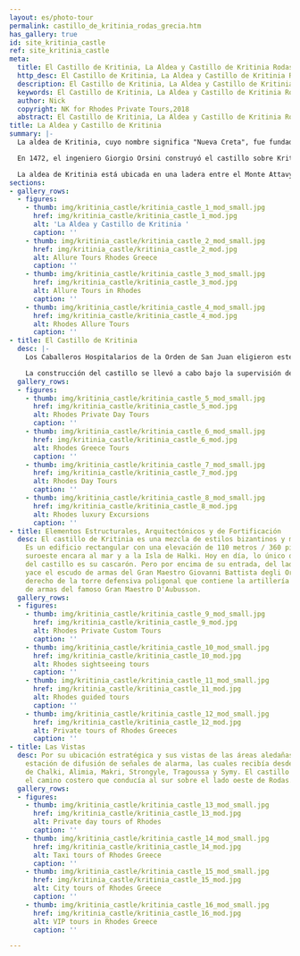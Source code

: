 ```yaml
---
layout: es/photo-tour
permalink: castillo_de_kritinia_rodas_grecia.htm
has_gallery: true
id: site_kritinia_castle
ref: site_kritinia_castle
meta:
  title: El Castillo de Kritinia, La Aldea y Castillo de Kritinia Rodas Grecia
  http_desc: El Castillo de Kritinia, La Aldea y Castillo de Kritinia Rodas Grecia
  description: El Castillo de Kritinia, La Aldea y Castillo de Kritinia Rodas Grecia
  keywords: El Castillo de Kritinia, La Aldea y Castillo de Kritinia Rodas Grecia
  author: Nick
  copyright: NK for Rhodes Private Tours,2018
  abstract: El Castillo de Kritinia, La Aldea y Castillo de Kritinia Rodas Grecia
title: La Aldea y Castillo de Kritinia
summary: |-
  La aldea de Kritinia, cuyo nombre significa "Nueva Creta", fue fundada por algunas de las familia que llegaron como refugiados desde la isla de Creta. El asentamiento estaba ubicado originalmente en la costa, en la ubicación actual de Kamiros Skala, pero después de la era bizantina, se trasladó hacia las colinas para resguardarse de los piratas. En su apogeo, el castillo debió haber sido un refugio para los habitantes de las aldeas aledañas durante los saqueos enemigos. Se tiene una vista panorámica del Mar Egeo desde esas colinas.

  En 1472, el ingeniero Giorgio Orsini construyó el castillo sobre Kritinia, Kastellos, para proteger a los habitantes de la aldea de los ataques perpetrados por las flotas otomanas. El asentamiento ancestral de la costa se hundió con el tiempo.

  La aldea de Kritinia está ubicada en una ladera entre el Monte Attavyros y la costa oeste de la isla de Rodas. Está a 55 km / 34 millas al suroeste de la ciudad de Rodas. A 5 km de Kritinia, al borde del Mar Egeo, se encuentra Kamiros Skala, el lugar del asentamiento original. Tiene un pequeño puerto con servicio de ferry a la isla de Halki.
sections:
- gallery_rows:
  - figures:
    - thumb: img/kritinia_castle/kritinia_castle_1_mod_small.jpg
      href: img/kritinia_castle/kritinia_castle_1_mod.jpg
      alt: 'La Aldea y Castillo de Kritinia '
      caption: ''
    - thumb: img/kritinia_castle/kritinia_castle_2_mod_small.jpg
      href: img/kritinia_castle/kritinia_castle_2_mod.jpg
      alt: Allure Tours Rhodes Greece
      caption: ''
    - thumb: img/kritinia_castle/kritinia_castle_3_mod_small.jpg
      href: img/kritinia_castle/kritinia_castle_3_mod.jpg
      alt: Allure Tours in Rhodes
      caption: ''
    - thumb: img/kritinia_castle/kritinia_castle_4_mod_small.jpg
      href: img/kritinia_castle/kritinia_castle_4_mod.jpg
      alt: Rhodes Allure Tours
      caption: ''
- title: El Castillo de Kritinia
  desc: |-
    Los Caballeros Hospitalarios de la Orden de San Juan eligieron este sitio para construir un castillo por su ubicación estratégica. Su vista de 360 grados les permitía a los habitantes monitorear el mar y controlar las actividades de los piratas y enemigos.

    La construcción del castillo se llevó a cabo bajo la supervisión de cuatro Grandes Maestros distintos. El castillo se dividió en tres niveles. Su construcción comenzó en 1472 bajo la autoridad del Gran Maestro Giovanni Battista degli Orsini (1467-1476). El ingeniero original fue el escultor y arquitecto veneciano Giorgio Orsini. El Gran Maestro Pierre D’ Aubusson (1476-1503) contribuyó con la torre y la artillería. El especialista en fortificaciones Basilio Della Scola (también un gran aventurero y mercenario de Vicenza) estuvo en Rodas entre 1520 y 1522, donde se dedicó a fortalecer los fuertes. Finalmente, la construcción del castillo se completó en el siglo XVI bajo el Gran Maestro Fabrizio del Carretto (1513 - 1521).
  gallery_rows:
  - figures:
    - thumb: img/kritinia_castle/kritinia_castle_5_mod_small.jpg
      href: img/kritinia_castle/kritinia_castle_5_mod.jpg
      alt: Rhodes Private Day Tours
      caption: ''
    - thumb: img/kritinia_castle/kritinia_castle_6_mod_small.jpg
      href: img/kritinia_castle/kritinia_castle_6_mod.jpg
      alt: Rhodes Greece Tours
      caption: ''
    - thumb: img/kritinia_castle/kritinia_castle_7_mod_small.jpg
      href: img/kritinia_castle/kritinia_castle_7_mod.jpg
      alt: Rhodes Day Tours
      caption: ''
    - thumb: img/kritinia_castle/kritinia_castle_8_mod_small.jpg
      href: img/kritinia_castle/kritinia_castle_8_mod.jpg
      alt: Rhodes luxury Excursions
      caption: ''
- title: Elementos Estructurales, Arquitectónicos y de Fortificación
  desc: El castillo de Kritinia es una mezcla de estilos bizantinos y medievales.
    Es un edificio rectangular con una elevación de 110 metros / 360 pies, y su sección
    suroeste encara al mar y a la Isla de Halki. Hoy en día, lo único que sobrevive
    del castillo es su cascarón. Pero por encima de su entrada, del lado izquierdo,
    yace el escudo de armas del Gran Maestro Giovanni Battista degli Orsini. Del lado
    derecho de la torre defensiva poligonal que contiene la artillería yace el escudo
    de armas del famoso Gran Maestro D'Aubusson.
  gallery_rows:
  - figures:
    - thumb: img/kritinia_castle/kritinia_castle_9_mod_small.jpg
      href: img/kritinia_castle/kritinia_castle_9_mod.jpg
      alt: Rhodes Private Custom Tours
      caption: ''
    - thumb: img/kritinia_castle/kritinia_castle_10_mod_small.jpg
      href: img/kritinia_castle/kritinia_castle_10_mod.jpg
      alt: Rhodes sightseeing tours
      caption: ''
    - thumb: img/kritinia_castle/kritinia_castle_11_mod_small.jpg
      href: img/kritinia_castle/kritinia_castle_11_mod.jpg
      alt: Rhodes guided tours
      caption: ''
    - thumb: img/kritinia_castle/kritinia_castle_12_mod_small.jpg
      href: img/kritinia_castle/kritinia_castle_12_mod.jpg
      alt: Private tours of Rhodes Greeces
      caption: ''
- title: Las Vistas
  desc: Por su ubicación estratégica y sus vistas de las áreas aledañas, era una importante
    estación de difusión de señales de alarma, las cuales recibía desde las islas
    de Chalki, Alimia, Makri, Strongyle, Tragoussa y Symy. El castillo también controlaba
    el camino costero que conducía al sur sobre el lado oeste de Rodas.
  gallery_rows:
  - figures:
    - thumb: img/kritinia_castle/kritinia_castle_13_mod_small.jpg
      href: img/kritinia_castle/kritinia_castle_13_mod.jpg
      alt: Private day tours of Rhodes
      caption: ''
    - thumb: img/kritinia_castle/kritinia_castle_14_mod_small.jpg
      href: img/kritinia_castle/kritinia_castle_14_mod.jpg
      alt: Taxi tours of Rhodes Greece
      caption: ''
    - thumb: img/kritinia_castle/kritinia_castle_15_mod_small.jpg
      href: img/kritinia_castle/kritinia_castle_15_mod.jpg
      alt: City tours of Rhodes Greece
      caption: ''
    - thumb: img/kritinia_castle/kritinia_castle_16_mod_small.jpg
      href: img/kritinia_castle/kritinia_castle_16_mod.jpg
      alt: VIP tours in Rhodes Greece
      caption: ''

---
```

